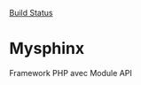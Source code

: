 [Build Status](https://travis-ci.org/HassanPIOU/mysphinx.svg?branch=master)
# Mysphinx
 Framework PHP avec Module API
